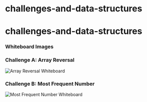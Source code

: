 # challenges-and-data-structures
# challenges-and-data-structures
### Whiteboard Images

### Challenge A: Array Reversal
![Array Reversal Whiteboard](link_to_image)

### Challenge B: Most Frequent Number
![Most Frequent Number Whiteboard](link_to_image)
